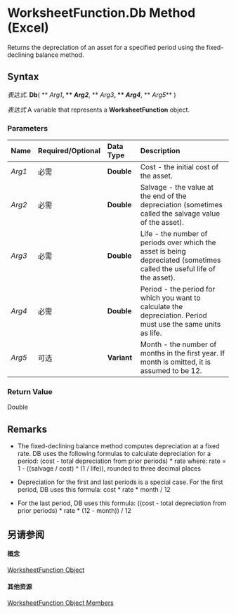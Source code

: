 
# WorksheetFunction.Db Method (Excel)

Returns the depreciation of an asset for a specified period using the fixed-declining balance method.


## Syntax

 _表达式_. **Db**( ** _Arg1_**, ** _Arg2_**, ** _Arg3_**, ** _Arg4_**, ** _Arg5_** )

 _表达式_ A variable that represents a **WorksheetFunction** object.


### Parameters



|**Name**|**Required/Optional**|**Data Type**|**Description**|
|:-----|:-----|:-----|:-----|
| _Arg1_|必需|**Double**|Cost - the initial cost of the asset.|
| _Arg2_|必需|**Double**|Salvage - the value at the end of the depreciation (sometimes called the salvage value of the asset).|
| _Arg3_|必需|**Double**|Life - the number of periods over which the asset is being depreciated (sometimes called the useful life of the asset).|
| _Arg4_|必需|**Double**|Period - the period for which you want to calculate the depreciation. Period must use the same units as life.|
| _Arg5_|可选|**Variant**|Month - the number of months in the first year. If month is omitted, it is assumed to be 12.|

### Return Value

Double


## Remarks




- The fixed-declining balance method computes depreciation at a fixed rate. DB uses the following formulas to calculate depreciation for a period: (cost - total depreciation from prior periods) * rate where: rate = 1 - ((salvage / cost) ^ (1 / life)), rounded to three decimal places 
    
- Depreciation for the first and last periods is a special case. For the first period, DB uses this formula: cost * rate * month / 12 
    
- For the last period, DB uses this formula: ((cost - total depreciation from prior periods) * rate * (12 - month)) / 12 
    

## 另请参阅


#### 概念


[WorksheetFunction Object](7b1d5639-363d-632c-2cf0-2232562646b6.md)
#### 其他资源


[WorksheetFunction Object Members](http://msdn.microsoft.com/library/6811ca87-4b53-0bff-88c9-30bf7497879a%28Office.15%29.aspx)